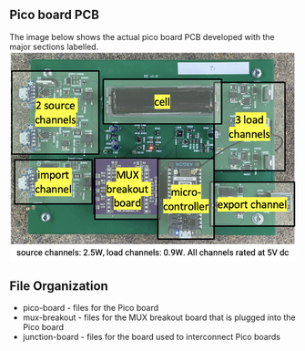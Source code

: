 ## Pico board PCB
The image below shows the actual pico board PCB developed with the major sections labelled.
![Pico board](picoboard.png) 

## File Organization
* pico-board - files for the Pico board
* mux-breakout - files for the MUX breakout board that is plugged into the Pico board
* junction-board - files for the board used to interconnect Pico boards
